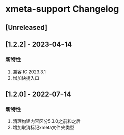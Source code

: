 <!-- Keep a Changelog guide -> https://keepachangelog.com -->

# xmeta-support Changelog

## [Unreleased]

## [1.2.2] - 2023-04-14

### 新特性

1. 兼容 IC 2023.3.1
2. 增加快捷入口

## [1.2.0] - 2022-07-14

### 新特性

1. 清理构建内容区分5.3.0之前和之后
2. 增加取消标记xmeta文件夹类型 
